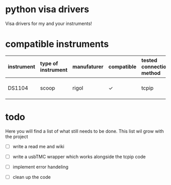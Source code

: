 # python visa drivers
Visa drivers for my and your instruments!

# compatible instruments  
instrument| type of instrument | manufaturer | compatible |tested connection method|remarks
:------------ |:-------------------|:------------|:-----------| :------------| :------------| 
DS1104| scoop              | rigol       | &check;    | tcpip| USBTMC needs implementing


# todo
Here you will find a list of what still needs to be done.
This list wil grow with the project 

-[ ] write a read me and wiki

-[ ] write a usbTMC wrapper which works alongside the tcpip code 

-[ ] implement error handeling 

-[ ] clean up the code 
